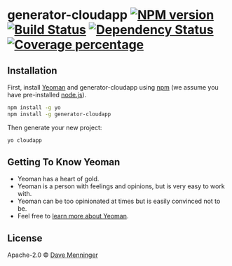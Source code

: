 # generator-cloudapp [![NPM version][npm-image]][npm-url] [![Build Status][travis-image]][travis-url] [![Dependency Status][daviddm-image]][daviddm-url] [![Coverage percentage][coveralls-image]][coveralls-url]
> 

## Installation

First, install [Yeoman](http://yeoman.io) and generator-cloudapp using [npm](https://www.npmjs.com/) (we assume you have pre-installed [node.js](https://nodejs.org/)).

```bash
npm install -g yo
npm install -g generator-cloudapp
```

Then generate your new project:

```bash
yo cloudapp
```

## Getting To Know Yeoman

 * Yeoman has a heart of gold.
 * Yeoman is a person with feelings and opinions, but is very easy to work with.
 * Yeoman can be too opinionated at times but is easily convinced not to be.
 * Feel free to [learn more about Yeoman](http://yeoman.io/).

## License

Apache-2.0 © [Dave Menninger]()


[npm-image]: https://badge.fury.io/js/generator-cloudapp.svg
[npm-url]: https://npmjs.org/package/generator-cloudapp
[travis-image]: https://travis-ci.com/davemenninger/generator-cloudapp.svg?branch=master
[travis-url]: https://travis-ci.com/davemenninger/generator-cloudapp
[daviddm-image]: https://david-dm.org/davemenninger/generator-cloudapp.svg?theme=shields.io
[daviddm-url]: https://david-dm.org/davemenninger/generator-cloudapp
[coveralls-image]: https://coveralls.io/repos/davemenninger/generator-cloudapp/badge.svg
[coveralls-url]: https://coveralls.io/r/davemenninger/generator-cloudapp
